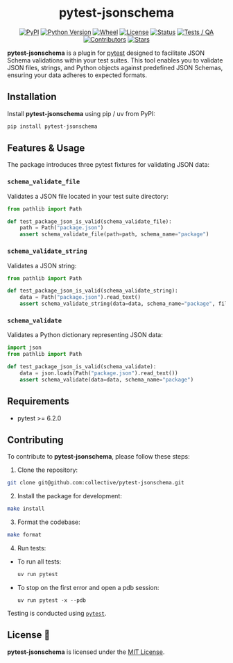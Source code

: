 <h1 align="center">pytest-jsonschema</h1>

<div align="center">

[![PyPI](https://img.shields.io/pypi/v/pytest-jsonschema)](https://pypi.org/project/pytest-jsonschema/)
[![Python Version](https://img.shields.io/pypi/pyversions/pytest-jsonschema)](https://pypi.org/project/pytest-jsonschema/)
[![Wheel](https://img.shields.io/pypi/wheel/pytest-jsonschema)](https://pypi.org/project/pytest-jsonschema/)
[![License](https://img.shields.io/pypi/l/pytest-jsonschema)](https://pypi.org/project/pytest-jsonschema/)
[![Status](https://img.shields.io/pypi/status/pytest-jsonschema)](https://pypi.org/project/pytest-jsonschema/)
[![Tests / QA](https://github.com/collective/pytest-jsonschema/actions/workflows/ci.yml/badge.svg)](https://github.com/collective/pytest-jsonschema/actions/workflows/ci.yml)
[![Contributors](https://img.shields.io/github/contributors/collective/pytest-jsonschema)](https://github.com/collective/pytest-jsonschema/graphs/contributors)
[![Stars](https://img.shields.io/github/stars/collective/pytest-jsonschema?style=social)](https://github.com/collective/pytest-jsonschema/stargazers)

</div>

**pytest-jsonschema** is a plugin for [pytest](https://docs.pytest.org) designed to facilitate JSON Schema validations within your test suites. This tool enables you to validate JSON files, strings, and Python objects against predefined JSON Schemas, ensuring your data adheres to expected formats.

## Installation

Install **pytest-jsonschema** using pip / uv from PyPI:

```bash
pip install pytest-jsonschema
```

## Features & Usage

The package introduces three pytest fixtures for validating JSON data:

### `schema_validate_file`

Validates a JSON file located in your test suite directory:

```python
from pathlib import Path

def test_package_json_is_valid(schema_validate_file):
    path = Path("package.json")
    assert schema_validate_file(path=path, schema_name="package")
```

### `schema_validate_string`

Validates a JSON string:

```python
from pathlib import Path

def test_package_json_is_valid(schema_validate_string):
    data = Path("package.json").read_text()
    assert schema_validate_string(data=data, schema_name="package", file_type="json")
```

### `schema_validate`

Validates a Python dictionary representing JSON data:

```python
import json
from pathlib import Path

def test_package_json_is_valid(schema_validate):
    data = json.loads(Path("package.json").read_text())
    assert schema_validate(data=data, schema_name="package")
```

## Requirements

- pytest >= 6.2.0

## Contributing

To contribute to **pytest-jsonschema**, please follow these steps:

1. Clone the repository:

```bash
git clone git@github.com:collective/pytest-jsonschema.git
```

2. Install the package for development:

```bash
make install
```

3. Format the codebase:

```bash
make format
```

4. Run tests:
- To run all tests:
  ```bash
  uv run pytest
  ```
- To stop on the first error and open a pdb session:
  ```
  uv run pytest -x --pdb
  ```

Testing is conducted using [`pytest`](https://docs.pytest.org/en/stable/).

## License 📜

**pytest-jsonschema** is licensed under the [MIT License](./LICENSE).
